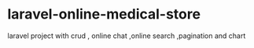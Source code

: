 # laravel-online-medical-store
laravel project with crud , online chat ,online search ,pagination and chart
